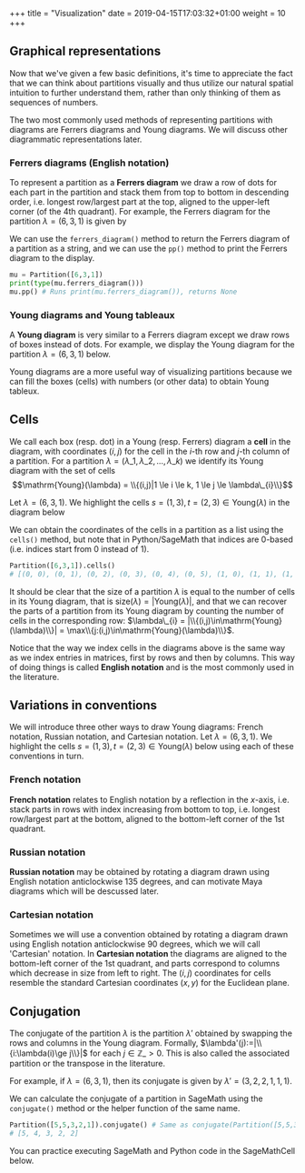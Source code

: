+++
title = "Visualization"
date =  2019-04-15T17:03:32+01:00
weight = 10
+++

## Graphical representations

Now that we've given a few basic definitions, it's time to appreciate the fact that we can think about partitions visually and thus utilize our natural spatial intuition to further understand them, rather than only thinking of them as sequences of numbers.

The two most commonly used methods of representing partitions with diagrams are Ferrers diagrams and Young diagrams. We will discuss other diagrammatic representations later.

### Ferrers diagrams (English notation)

To represent a partition as a **Ferrers diagram** we draw a row of dots for each part in the partition and stack them from top to bottom in descending order, i.e. longest row/largest part at the top, aligned to the upper-left corner (of the 4th quadrant). For example, the Ferrers diagram for the partition $\lambda = (6,3,1)$ is given by

<script type="text/tikz">
  \begin{tikzpicture}
    \filldraw (0,0) circle (.2);\filldraw (1,0) circle (.2);\filldraw (2,0) circle (.2);\filldraw (3,0) circle (.2);\filldraw (4,0) circle (.2);\filldraw (5,0) circle (.2);\filldraw (0,-1) circle (.2);\filldraw (1,-1) circle (.2);\filldraw (2,-1) circle (.2);\filldraw (0,-2) circle (.2);
  \end{tikzpicture}
</script>

We can use the `ferrers_diagram()` method to return the Ferrers diagram of a partition as a string, and we can use the `pp()` method to print the Ferrers diagram to the display.

```python
mu = Partition([6,3,1])
print(type(mu.ferrers_diagram()))
mu.pp() # Runs print(mu.ferrers_diagram()), returns None
```

### Young diagrams and Young tableaux

A **Young diagram** is very similar to a Ferrers diagram except we draw rows of boxes instead of dots. For example, we display the Young diagram for the partition $\lambda = (6,3,1)$ below.

<script type="text/tikz">
  \begin{tikzpicture}
    \draw (0,0) -- (6,0);\draw (0,-1) -- (6,-1);\draw (0,-2) -- (3,-2);\draw (0,-3) -- (1,-3);\draw (1,0) -- (1,-3);\draw (2,0) -- (2,-2);\draw (3,0) -- (3,-2);\draw (4,0) -- (4,-1);\draw (5,0) -- (5,-1);\draw (6,0) -- (6,-1);\draw (0,0) -- (0,-3);
  \end{tikzpicture}
</script>

Young diagrams are a more useful way of visualizing partitions because we can fill the boxes (cells) with numbers (or other data) to obtain Young tableux.

## Cells

We call each box (resp. dot) in a Young (resp. Ferrers) diagram a **cell** in the diagram, with coordinates $(i,j)$ for the cell in the $i$-th row and $j$-th column of a partition. For a partition $\lambda=(\lambda\_{1},\lambda\_{2},\ldots,\lambda\_{k})$ we identify its Young diagram with the set of cells $$\mathrm{Young}(\lambda) = \\{(i,j)|1 \le i \le k, 1 \le j \le \lambda\_{i}\\}$$

Let $\lambda = (6,3,1)$. We highlight the cells $s = (1,3), t = (2,3) \in \mathrm{Young}(\lambda)$ in the diagram below

<script type="text/tikz">
  \begin{tikzpicture}
    \draw (0,0) -- (6,0);\draw (0,-1) -- (6,-1);\draw (0,-2) -- (3,-2);\draw (0,-3) -- (1,-3);\draw (1,0) -- (1,-3);\draw (2,0) -- (2,-2);\draw (3,0) -- (3,-2);\draw (4,0) -- (4,-1);\draw (5,0) -- (5,-1);\draw (6,0) -- (6,-1);\draw (0,0) -- (0,-3);
    \begin{scope}[font=\Large]
	  \draw (2.5, -0.5) node{s};\draw (2.5, -1.5) node{t};
	\end{scope}
  \end{tikzpicture}
</script>

We can obtain the coordinates of the cells in a partition as a list using the `cells()` method, but note that in Python/SageMath that indices are $0$-based (i.e. indices start from $0$ instead of $1$).

```python
Partition([6,3,1]).cells()
# [(0, 0), (0, 1), (0, 2), (0, 3), (0, 4), (0, 5), (1, 0), (1, 1), (1, 2), (2, 0)]
```

It should be clear that the size of a partition $\lambda$ is equal to the number of cells in its Young diagram, that is $\mathrm{size}(\lambda) = |\mathrm{Young}(\lambda)|$, and that we can recover the parts of a partition from its Young diagram by counting the number of cells in the corresponding row: $\lambda\_{i} = |\\{(i,j)\in\mathrm{Young}(\lambda)\\}| = \max\\{j:(i,j)\in\mathrm{Young}(\lambda)\\}$.

Notice that the way we index cells in the diagrams above is the same way as we index entries in matrices, first by rows and then by columns. This way of doing things is called **English notation** and is the most commonly used in the literature.

## Variations in conventions

We will introduce three other ways to draw Young diagrams: French notation, Russian notation, and Cartesian notation. Let $\lambda = (6,3,1)$. We highlight the cells $s = (1,3), t = (2,3) \in \mathrm{Young}(\lambda)$ below using each of these conventions in turn.

### French notation

**French notation** relates to English notation by a reflection in the $x$-axis, i.e. stack parts in rows with index increasing from bottom to top, i.e. longest row/largest part at the bottom, aligned to the bottom-left corner of the 1st quadrant.

<script type="text/tikz">
  \begin{tikzpicture}
    \draw (0,0) -- (6,0);\draw (0,1) -- (6,1);\draw (0,2) -- (3,2);\draw (0,3) -- (1,3);\draw (1,0) -- (1,3);\draw (2,0) -- (2,2);\draw (3,0) -- (3,2);\draw (4,0) -- (4,1);\draw (5,0) -- (5,1);\draw (6,0) -- (6,1);\draw (0,0) -- (0,3);
    \begin{scope}[font=\Large]
	  \draw (2.5, 0.5) node{s};\draw (2.5, 1.5) node{t};
	\end{scope}
  \end{tikzpicture}
</script>

### Russian notation

**Russian notation** may be obtained by rotating a diagram drawn using English notation anticlockwise 135 degrees, and can motivate Maya diagrams which will be descussed later.

<script type="text/tikz">
  \begin{tikzpicture}
    \begin{scope}[rotate=135]
    \draw (0,0) -- (6,0);\draw (0,-1) -- (6,-1);\draw (0,-2) -- (3,-2);\draw (0,-3) -- (1,-3);\draw (1,0) -- (1,-3);\draw (2,0) -- (2,-2);\draw (3,0) -- (3,-2);\draw (4,0) -- (4,-1);\draw (5,0) -- (5,-1);\draw (6,0) -- (6,-1);\draw (0,0) -- (0,-3);
	\end{scope}
	\begin{scope}[scale=1.4142, font=\Large]
	  \draw (-1, 1.5) node{s};\draw (-0.5, 2) node{t};
	\end{scope}
  \end{tikzpicture}
</script>

### Cartesian notation

Sometimes we will use a convention obtained by rotating a diagram drawn using English notation anticlockwise 90 degrees, which we will call 'Cartesian' notation. In **Cartesian notation** the diagrams are aligned to the bottom-left corner of the 1st quadrant, and parts correspond to columns which decrease in size from left to right. The $(i,j)$ coordinates for cells resemble the standard Cartesian coordinates $(x,y)$ for the Euclidean plane.

<script type="text/tikz">
  \begin{tikzpicture}
    \draw (0,0) -- (0,6);\draw (1,0) -- (1,6);\draw (2,0) -- (2,3);\draw (3,0) -- (3,1);\draw (0,1) -- (3,1);\draw (0,2) -- (2,2);\draw (0,3) -- (2,3);\draw (0,4) -- (1,4);\draw (0,5) -- (1,5);\draw (0,6) -- (1,6);\draw (0,0) -- (3,0);
    \begin{scope}[font=\Large]
	  \draw (0.5, 2.5) node{s};\draw (1.5, 2.5) node{t};
	\end{scope}
  \end{tikzpicture}
</script>

## Conjugation

The conjugate of the partition $\lambda$ is the partition $\lambda'$ obtained by swapping the rows and columns in the Young diagram. Formally, $\lambda'(j):=|\\{i:\lambda(i)\ge j\\}|$ for each $j\in \mathbb{Z}\_{>0}$. This is also called the associated partition or the transpose in the literature.

For example, if $\lambda = (6,3,1)$, then its conjugate is given by $\lambda'=(3, 2, 2, 1, 1, 1)$.

We can calculate the conjugate of a partition in SageMath using the `conjugate()` method or the helper function of the same name.

```python
Partition([5,5,3,2,1]).conjugate() # Same as conjugate(Partition([5,5,3,2,1])) 
# [5, 4, 3, 2, 2]
```

You can practice executing SageMath and Python code in the SageMathCell below.

<div class="sage">
  <script type="text/x-sage">
mu = Partition([6,3,1]) # You can edit this code yourself
print(type(mu.ferrers_diagram()))
mu.pp()
print(Partition([5,5,3,2,1]).conjugate())
print(conjugate(Partition([5,5,3,2,1])))
print(type(Partition([5,5,3,2,1]).conjugate()))
print(type(conjugate(Partition([5,5,3,2,1]))))
  </script>
</div>